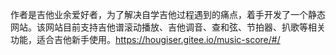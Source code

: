 作者是吉他业余爱好者，为了解决自学吉他过程遇到的痛点，着手开发了一个静态网站。该网站目前支持吉他谱滚动播放、吉他调音、查和弦、节拍器、扒歌等相关功能，适合吉他新手使用。https://hougiser.gitee.io/music-score/#/


